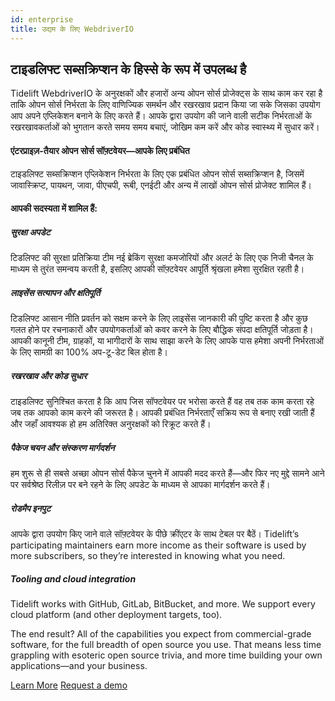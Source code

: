 ```yaml
---
id: enterprise
title: उद्यम के लिए WebdriverIO
---
```


## टाइडलिफ्ट सब्सक्रिप्शन के हिस्से के रूप में उपलब्ध है

Tidelift WebdriverIO के अनुरक्षकों और हजारों अन्य ओपन सोर्स प्रोजेक्ट्स के साथ काम कर रहा है ताकि ओपन सोर्स निर्भरता के लिए वाणिज्यिक समर्थन और रखरखाव प्रदान किया जा सके जिसका उपयोग आप अपने एप्लिकेशन बनाने के लिए करते हैं। आपके द्वारा उपयोग की जाने वाली सटीक निर्भरताओं के रखरखावकर्ताओं को भुगतान करते समय समय बचाएं, जोखिम कम करें और कोड स्वास्थ्य में सुधार करें।

#### एंटरप्राइज़-तैयार ओपन सोर्स सॉफ़्टवेयर—आपके लिए प्रबंधित
टाइडलिफ्ट सब्सक्रिप्शन एप्लिकेशन निर्भरता के लिए एक प्रबंधित ओपन सोर्स सब्सक्रिप्शन है, जिसमें जावास्क्रिप्ट, पायथन, जावा, पीएचपी, रूबी, एनईटी और अन्य में लाखों ओपन सोर्स प्रोजेक्ट शामिल हैं।

#### आपकी सदस्यता में शामिल हैं:

##### सुरक्षा अपडेट
टिडलिफ्ट की सुरक्षा प्रतिक्रिया टीम नई ब्रेकिंग सुरक्षा कमजोरियों और अलर्ट के लिए एक निजी चैनल के माध्यम से तुरंत समन्वय करती है, इसलिए आपकी सॉफ़्टवेयर आपूर्ति श्रृंखला हमेशा सुरक्षित रहती है।

##### लाइसेंस सत्यापन और क्षतिपूर्ति
टिडलिफ्ट आसान नीति प्रवर्तन को सक्षम करने के लिए लाइसेंस जानकारी की पुष्टि करता है और कुछ गलत होने पर रचनाकारों और उपयोगकर्ताओं को कवर करने के लिए बौद्धिक संपदा क्षतिपूर्ति जोड़ता है। आपकी कानूनी टीम, ग्राहकों, या भागीदारों के साथ साझा करने के लिए आपके पास हमेशा अपनी निर्भरताओं के लिए सामग्री का 100% अप-टू-डेट बिल होता है।

##### रखरखाव और कोड सुधार
टाइडलिफ्ट सुनिश्चित करता है कि आप जिस सॉफ्टवेयर पर भरोसा करते हैं वह तब तक काम करता रहे जब तक आपको काम करने की जरूरत है। आपकी प्रबंधित निर्भरताएँ सक्रिय रूप से बनाए रखी जाती हैं और जहाँ आवश्यक हो हम अतिरिक्त अनुरक्षकों को रिक्रूट करते हैं।

##### पैकेज चयन और संस्करण मार्गदर्शन
हम शुरू से ही सबसे अच्छा ओपन सोर्स पैकेज चुनने में आपकी मदद करते हैं—और फिर नए मुद्दे सामने आने पर सर्वश्रेष्ठ रिलीज़ पर बने रहने के लिए अपडेट के माध्यम से आपका मार्गदर्शन करते हैं।

##### रोडमैप इनपुट
आपके द्वारा उपयोग किए जाने वाले सॉफ़्टवेयर के पीछे क्रींएटर के साथ टेबल पर बैठें। Tidelift’s participating maintainers earn more income as their software is used by more subscribers, so they’re interested in knowing what you need.

##### Tooling and cloud integration
Tidelift works with GitHub, GitLab, BitBucket, and more. We support every cloud platform (and other deployment targets, too).

The end result? All of the capabilities you expect from commercial-grade software, for the full breadth of open source you use. That means less time grappling with esoteric open source trivia, and more time building your own applications—and your business.

<div class="learnmore">
    <a class="button" href="https://tidelift.com/subscription/pkg/npm-webdriverio?utm_source=npm-webdriverio&utm_medium=referral&utm_campaign=enterprise" target="_self">Learn More</a>
    <a class="button" href="https://tidelift.com/subscription/request-a-demo?utm_source=npm-webdriverio&utm_medium=referral&utm_campaign=enterprise" target="_self">Request a demo</a>
</div>
